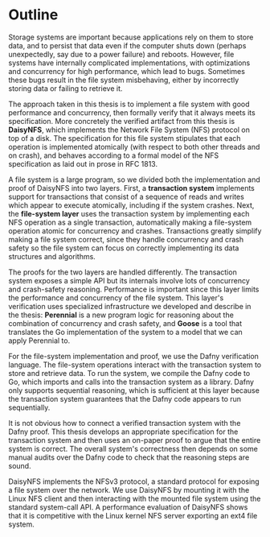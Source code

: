 # Outline

Storage systems are important because applications rely on them to store data, and to
persist that data even if the computer shuts down (perhaps unexpectedly, say due to
a power failure) and reboots. However, file systems have internally complicated
implementations, with optimizations and concurrency for high performance, which
lead to bugs. Sometimes these bugs result in the file system misbehaving, either
by incorrectly storing data or failing to retrieve it.

The approach taken in this thesis is to implement a file system with good
performance and concurrency, then formally verify that it always meets its
specification. More concretely the verified artifact
from this thesis is **DaisyNFS**, which implements the Network File System (NFS)
protocol on top of a disk. The specification for this file system stipulates
that each operation is implemented atomically (with respect to both other
threads and on crash), and behaves according to a formal model of the NFS
specification as laid out in prose in RFC 1813.

A file system is a large program, so we divided both the implementation and
proof of DaisyNFS into two layers. First, a **transaction system** implements
support for transactions that consist of a sequence of reads and writes which
appear to execute atomically, including if the system crashes. Next, the
**file-system layer** uses the transaction system by implementing each NFS
operation as a single transaction, automatically making a file-system operation
atomic for concurrency and crashes. Transactions greatly simplify making a file
system correct, since they handle concurrency and crash safety so the file
system can focus on correctly implementing its data structures and algorithms.

The proofs for the two layers are handled differently. The transaction system
exposes a simple API but its internals involve lots of concurrency and
crash-safety reasoning. Performance is important since this layer limits the
performance and concurrency of the file system. This layer's verification uses
specialized infrastructure we developed and describe in the thesis:
**Perennial** is a new program logic for reasoning about the combination of
concurrency and crash safety, and **Goose** is a tool that translates the Go
implementation of the system to a model that we can apply Perennial to.

For the file-system implementation and proof, we use the Dafny verification
language. The file-system operations interact with the transaction system to
store and retrieve data. To run the system, we compile the Dafny code to Go,
which imports and calls into the transaction system as a library. Dafny only
supports sequential reasoning, which is sufficient at this layer because the
transaction system guarantees that the Dafny code appears to run sequentially.

It is not obvious how to connect a verified transaction system with the Dafny
proof. This thesis develops an appropriate specification for the transaction
system and then uses an on-paper proof to argue that the entire system is
correct. The overall system's correctness then depends on some manual audits
over the Dafny code to check that the reasoning steps are sound.

DaisyNFS implements the NFSv3 protocol, a standard protocol for exposing a file
system over the network. We use DaisyNFS by mounting it with the Linux NFS
client and then interacting with the mounted file system using the standard
system-call API. A performance evaluation of DaisyNFS shows that it is
competitive with the Linux kernel NFS server exporting an ext4 file system.
